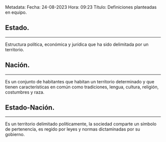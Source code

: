 Metadata:
Fecha: 24-08-2023
Hora: 09:23
Título: Definiciones planteadas en equipo.

## Estado.
---
Estructura política, económica y jurídica que ha sido delimitada por un territorio.


## Nación.
---
Es un conjunto de habitantes que habitan un territorio determinado y que tienen características en común como tradiciones, lengua, cultura, religión, costumbres y raza.


## Estado-Nación.
---
Es un territorio delimitado políticamente, la sociedad comparte un símbolo de pertenencia, es regido por leyes y normas dictaminadas por su gobierno.
